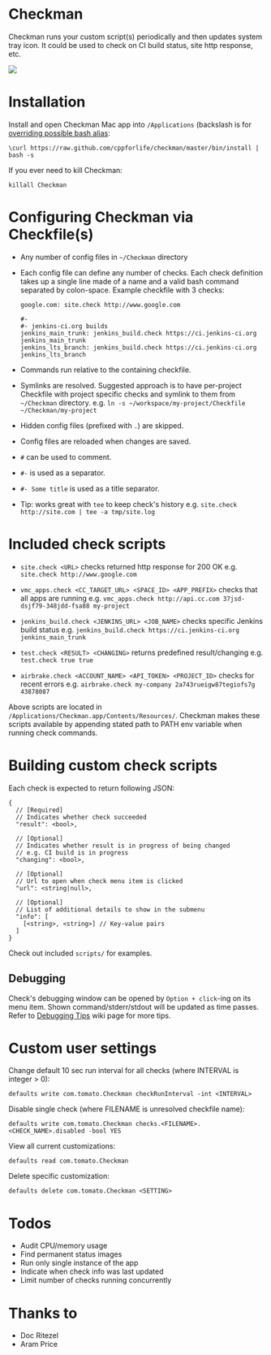 # Checkman

Checkman runs your custom script(s) periodically and then updates system tray
icon. It could be used to check on CI build status, site http response, etc.

![](https://raw.github.com/cppforlife/checkman/master/screenshots/checkman.png)


# Installation

Install and open Checkman Mac app into `/Applications`
(backslash is for [overriding possible bash alias](http://en.wikipedia.org/wiki/Alias_(command\)#Overriding_aliases)):

    \curl https://raw.github.com/cppforlife/checkman/master/bin/install | bash -s

If you ever need to kill Checkman:

    killall Checkman


# Configuring Checkman via Checkfile(s)

* Any number of config files in `~/Checkman` directory

* Each config file can define any number of checks. Each check definition takes
  up a single line made of a name and a valid bash command separated by
  colon-space. Example checkfile with 3 checks:

    ```
    google.com: site.check http://www.google.com

    #-
    #- jenkins-ci.org builds
    jenkins_main_trunk: jenkins_build.check https://ci.jenkins-ci.org jenkins_main_trunk
    jenkins_lts_branch: jenkins_build.check https://ci.jenkins-ci.org jenkins_lts_branch
    ```

* Commands run relative to the containing checkfile.

* Symlinks are resolved. Suggested approach is to have per-project Checkfile
  with project specific checks and symlink to them from `~/Checkman` directory.
  e.g. `ln -s ~/workspace/my-project/Checkfile ~/Checkman/my-project`

* Hidden config files (prefixed with `.`) are skipped.

* Config files are reloaded when changes are saved.

* `#` can be used to comment.

* `#-` is used as a separator.

* `#- Some title` is used as a title separator.

* Tip: works great with `tee` to keep check's history
  e.g. `site.check http://site.com | tee -a tmp/site.log`


# Included check scripts

* `site.check <URL>` checks returned http response for 200 OK
  e.g. `site.check http://www.google.com`

* `vmc_apps.check <CC_TARGET_URL> <SPACE_ID> <APP_PREFIX>`
  checks that all apps are running
  e.g. `vmc_apps.check http://api.cc.com 37jsd-dsjf79-348jdd-fsa88 my-project`

* `jenkins_build.check <JENKINS_URL> <JOB_NAME>`
  checks specific Jenkins build status
  e.g. `jenkins_build.check https://ci.jenkins-ci.org jenkins_main_trunk`

* `test.check <RESULT> <CHANGING>` returns predefined result/changing
  e.g. `test.check true true`

* `airbrake.check <ACCOUNT_NAME> <API_TOKEN> <PROJECT_ID>`
  checks for recent errors
  e.g. `airbrake.check my-company 2a743rueigw87tegiofs7g 43878087`

Above scripts are located in `/Applications/Checkman.app/Contents/Resources/`.
Checkman makes these scripts available by appending stated path to PATH env
variable when running check commands.


# Building custom check scripts

Each check is expected to return following JSON:

    {
      // [Required]
      // Indicates whether check succeeded
      "result": <bool>,

      // [Optional]
      // Indicates whether result is in progress of being changed
      // e.g. CI build is in progress
      "changing": <bool>,

      // [Optional]
      // Url to open when check menu item is clicked
      "url": <string|null>,

      // [Optional]
      // List of additional details to show in the submenu
      "info": [
        [<string>, <string>] // Key-value pairs
      ]
    }

Check out included `scripts/` for examples.


## Debugging

Check's debugging window can be opened by `Option + click`-ing on its menu item.
Shown command/stderr/stdout will be updated as time passes. Refer to
[Debugging Tips](https://github.com/cppforlife/checkman/wiki/Debugging-Tips)
wiki page for more tips.


# Custom user settings

Change default 10 sec run interval for all checks (where INTERVAL is integer > 0):

    defaults write com.tomato.Checkman checkRunInterval -int <INTERVAL>

Disable single check (where FILENAME is unresolved checkfile name):

    defaults write com.tomato.Checkman checks.<FILENAME>.<CHECK_NAME>.disabled -bool YES

View all current customizations:

    defaults read com.tomato.Checkman

Delete specific customization:

    defaults delete com.tomato.Checkman <SETTING>


# Todos

* Audit CPU/memory usage
* Find permanent status images
* Run only single instance of the app
* Indicate when check info was last updated
* Limit number of checks running concurrently


# Thanks to

* Doc Ritezel
* Aram Price

